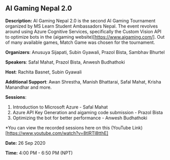 ## AI Gaming Nepal 2.0
**Description:** AI Gaming Nepal 2.0 is the second AI Gaming Tournament organized by MS Learn Student Ambassadors Nepal. The event revolves around using Azure Cognitive Services, specifically the Custom Vision API to optimize bots in the (aigaming website)[https://www.aigaming.com/]. Out of many available games, Match Game was chosen for the tournament.

**Organizers**: Anusuya Sijapati, Subin Gyawali, Prazol Bista, Sambhav Bhurtel

**Speakers**: Safal Mahat, Prazol Bista, Anwesh Budhathoki

**Host**: Rachita Basnet, Subin Gyawali

**Additional Support**: Awan Shrestha, Manish Bhattarai, Safal Mahat, Krisha Manandhar and more.

**Sessions**:
1. Introduction to Microsoft Azure - Safal Mahat
2. Azure API Key Generation and aigaming code submission - Prazol Bista
3. Optimizing the bot for better performance - Anwesh Budhathoki

*You can view the recorded sessions here on this (YouTube Link)[https://www.youtube.com/watch?v=8tIRTl8tthE]

**Date:** 26 Sep 2020

**Time:** 4:00 PM - 6:50 PM (NPT)